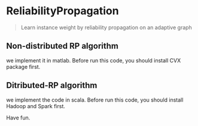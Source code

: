 # ReliabilityPropagation
> Learn instance weight by reliability propagation on an adaptive graph

## Non-distributed RP algorithm
we implement it in matlab. Before run this code, you should install CVX package first.

## Ditributed-RP algorithm
we implement the code in scala. Before run this code, you should install Hadoop and Spark first.

Have fun.
